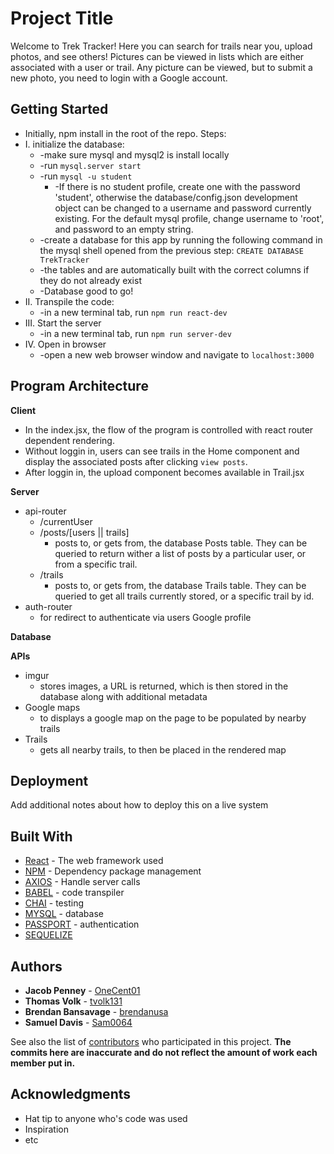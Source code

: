 # Project Title

Welcome to Trek Tracker! Here you can search for trails near you, upload photos, and see others! Pictures can be viewed in lists which are either associated with a user or trail. Any picture can be viewed, but to submit a new photo, you need to login with a Google account. 

## Getting Started

* Initially, npm install in the root of the repo. 
Steps: 
* I. initialize the database: 
  * -make sure mysql and mysql2 is install locally
  * -run `mysql.server start`
  * -run `mysql -u student`
    * -If there is no student profile, create one with the password 'student', otherwise the database/config.json development object can be changed to a username and password currently existing. For the default mysql profile, change username to 'root', and password to an empty string. 
  * -create a database for this app by running the following command in the mysql shell opened from the previous step: `CREATE DATABASE TrekTracker`
  * -the tables and are automatically built with the correct columns if they do not already exist
  * -Database good to go! 
* II. Transpile the code: 
  * -in a new terminal tab, run `npm run react-dev`
* III. Start the server
  * -in a new terminal tab, run `npm run server-dev`
* IV. Open in browser
  * -open a new web browser window and navigate to `localhost:3000`

## Program Architecture 

**Client**
* In the index.jsx, the flow of the program is controlled with react router dependent rendering. 
* Without loggin in, users can see trails in the Home component and display the associated posts after clicking `view posts`.
* After loggin in, the upload component becomes available in Trail.jsx

**Server**
* api-router
  * /currentUser
  * /posts/[users || trails]
    * posts to, or gets from, the database Posts table. They can be queried to return wither a list of posts by a particular user, or from a specific trail. 
  * /trails
    * posts to, or gets from, the database Trails table. They can be queried to get all trails currently stored, or a specific trail by id. 
* auth-router
  * for redirect to authenticate via users Google profile

**Database**


**APIs**
* imgur
  * stores images, a URL is returned, which is then stored in the database along with additional metadata
* Google maps
  * to displays a google map on the page to be populated by nearby trails
* Trails
  * gets all nearby trails, to then be placed in the rendered map


## Deployment

Add additional notes about how to deploy this on a live system

## Built With

* [React](https://facebook.github.io/react/) - The web framework used
* [NPM](https://www.npmjs.com/) - Dependency package management
* [AXIOS](https://www.npmjs.com/package/axios) - Handle server calls
* [BABEL](https://babeljs.io/) - code transpiler
* [CHAI](http://chaijs.com/) - testing
* [MYSQL](https://www.mysql.com/) - database
* [PASSPORT](http://passportjs.org/) - authentication
* [SEQUELIZE](http://docs.sequelizejs.com/)

## Authors

* **Jacob Penney** - [OneCent01](https://github.com/OneCent01)
* **Thomas Volk** - [tvolk131](https://github.com/tvolk131)
* **Brendan Bansavage** - [brendanusa](https://github.com/brendanusa)
* **Samuel Davis** - [Sam0064](https://github.com/Sam0064)

See also the list of [contributors](https://github.com/SisterMother/TrekTracker/graphs/contributors) who participated in this project. **The commits here are inaccurate and do not reflect the amount of work each member put in.**

## Acknowledgments

* Hat tip to anyone who's code was used
* Inspiration
* etc

